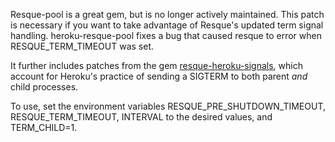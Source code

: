 Resque-pool is a great gem, but is no longer actively maintained. This patch is necessary if you want to take advantage of Resque's updated term signal handling. heroku-resque-pool fixes a bug that caused resque to error when RESQUE_TERM_TIMEOUT was set. 

It further includes patches from the gem [resque-heroku-signals](https://github.com/iloveitaly/resque-heroku-signals), which account for Heroku's practice of sending a SIGTERM to both parent *and* child processes.

To use, set the environment variables RESQUE_PRE_SHUTDOWN_TIMEOUT, RESQUE_TERM_TIMEOUT, INTERVAL to the desired values, and TERM_CHILD=1.